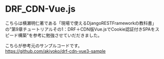 # DRF_CDN-Vue.js


こちらは横瀬明仁著である「現場で使えるDjangoRESTFrameworkの教科書」の"第9章チュートリアルその1：DRF＋CDN版Vue.jsでCookie認証付きSPAをスピード構築"を参考に勉強させていだだきました。

こちらが参考元のサンプルコードです。
<br>
https://github.com/akiyoko/drf-cdn-vue3-sample
